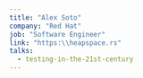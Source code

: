 ```yaml
---
title: "Alex Soto"
company: "Red Hat"
job: "Software Engineer"
link: "https:\\heapspace.rs"
talks:
  - testing-in-the-21st-century
---
```

